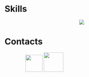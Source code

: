 <h1>Skills</h1>
<p align="center">
  <a href="https://skillicons.dev" target="_blank">
    <img src="https://skillicons.dev/icons?i=blender,html,css,sass,js,nodejs,vue,vscode,godot,vercel,figma,electron,discord,github,lua,md,py" />
  </a>
</p>
<h1>Contacts</h1>
<a href="https://t.me/andrei_hudalla" target="_blank"><img style="width: 4rem; src="https://upload.wikimedia.org/wikipedia/commons/thumb/8/82/Telegram_logo.svg/2048px-Telegram_logo.svg.png"/></a>
<a href="https://discordapp.com/users/689356130127708214" target="_blank"><img style="width: 3.5rem;" src="https://assets-global.website-files.com/6257adef93867e50d84d30e2/636e0a6ca814282eca7172c6_icon_clyde_white_RGB.svg" /></a>
<a href="https://steamcommunity.com/id/ilikenoodles1414" target="_blank"><img style="width: 4rem;" src="https://upload.wikimedia.org/wikipedia/commons/thumb/8/83/Steam_icon_logo.svg/768px-Steam_icon_logo.svg.png" /></a>
